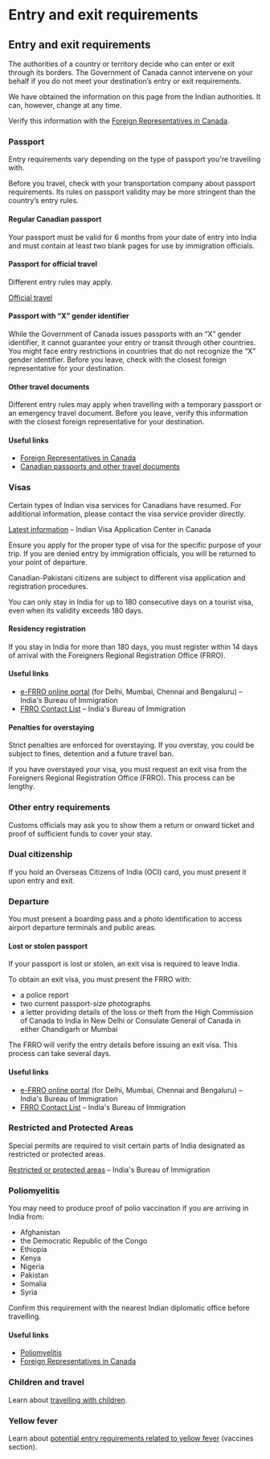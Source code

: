 # Entry and exit requirements

## Entry and exit requirements

The authorities of a country or territory decide who can enter or exit through its borders. The Government of Canada cannot intervene on your behalf if you do not meet your destination’s entry or exit requirements.

We have obtained the information on this page from the Indian authorities. It can, however, change at any time.

Verify this information with the [Foreign Representatives in Canada](https://www.international.gc.ca/protocol-protocole/reps.aspx?lang=eng).

### Passport

Entry requirements vary depending on the type of passport you're travelling with.

Before you travel, check with your transportation company about passport requirements. Its rules on passport validity may be more stringent than the country’s entry rules.

#### Regular Canadian passport

Your passport must be valid for 6 months from your date of entry into India and must contain at least two blank pages for use by immigration officials.

#### Passport for official travel

Different entry rules may apply.

[Official travel](https://www.canada.ca/en/immigration-refugees-citizenship/services/canadian-passports/official-travel.html)

#### Passport with “X” gender identifier

While the Government of Canada issues passports with an “X” gender identifier, it cannot guarantee your entry or transit through other countries. You might face entry restrictions in countries that do not recognize the “X” gender identifier. Before you leave, check with the closest foreign representative for your destination.

#### Other travel documents

Different entry rules may apply when travelling with a temporary passport or an emergency travel document. Before you leave, verify this information with the closest foreign representative for your destination.

#### Useful links

* [Foreign Representatives in Canada](https://www.international.gc.ca/protocol-protocole/reps.aspx?lang=eng)
* [Canadian passports and other travel documents](http://www.canada.ca/passport)

### Visas

Certain types of Indian visa services for Canadians have resumed. For additional information, please contact the visa service provider directly.

[Latest information](https://www.blsindia-canada.com/) – Indian Visa Application Center in Canada

Ensure you apply for the proper type of visa for the specific purpose of your trip. If you are denied entry by immigration officials, you will be returned to your point of departure.

Canadian-Pakistani citizens are subject to different visa application and registration procedures.

You can only stay in India for up to 180 consecutive days on a tourist visa, even when its validity exceeds 180 days.

#### Residency registration

If you stay in India for more than 180 days, you must register within 14 days of arrival with the Foreigners Regional Registration Office (FRRO).

#### Useful links

* [e-FRRO online portal](https://indianfrro.gov.in/eservices/) (for Delhi, Mumbai, Chennai and Bengaluru) – India's Bureau of Immigration
* [FRRO Contact List](https://boi.gov.in/content/frro-contact-list) – India's Bureau of Immigration

#### Penalties for overstaying

Strict penalties are enforced for overstaying. If you overstay, you could be subject to fines, detention and a future travel ban.

If you have overstayed your visa, you must request an exit visa from the Foreigners Regional Registration Office (FRRO). This process can be lengthy.

### Other entry requirements

Customs officials may ask you to show them a return or onward ticket and proof of sufficient funds to cover your stay.

### Dual citizenship

If you hold an Overseas Citizens of India (OCI) card, you must present it upon entry and exit.

### Departure

You must present a boarding pass and a photo identification to access airport departure terminals and public areas.

#### Lost or stolen passport

If your passport is lost or stolen, an exit visa is required to leave India.

To obtain an exit visa, you must present the FRRO with:

* a police report
* two current passport-size photographs
* a letter providing details of the loss or theft from the High Commission of Canada to India in New Delhi or Consulate General of Canada in either Chandigarh or Mumbai

The FRRO will verify the entry details before issuing an exit visa. This process can take several days.

#### Useful links

* [e-FRRO online portal](https://indianfrro.gov.in/eservices/) (for Delhi, Mumbai, Chennai and Bengaluru) – India's Bureau of Immigration
* [FRRO Contact List](https://boi.gov.in/content/frro-contact-list) – India's Bureau of Immigration

### Restricted and Protected Areas

Special permits are required to visit certain parts of India designated as restricted or protected areas.

[Restricted or protected areas](https://boi.gov.in/boi/public/pages/ea8303e5-a167-48cb-857a-31b475fe7575) – India's Bureau of Immigration

### Poliomyelitis

You may need to produce proof of polio vaccination if you are arriving in India from:

* Afghanistan
* the Democratic Republic of the Congo
* Ethiopia
* Kenya
* Nigeria
* Pakistan
* Somalia
* Syria

Confirm this requirement with the nearest Indian diplomatic office before travelling.

#### Useful links

* [Poliomyelitis](https://travel.gc.ca/travelling/health-safety/diseases/polio)
* [Foreign Representatives in Canada](https://www.international.gc.ca/protocol-protocole/reps.aspx?lang=eng)

### Children and travel

Learn about [travelling with children](http://travel.gc.ca/travelling/children).

### Yellow fever

Learn about [potential entry requirements related to yellow fever](#health) (vaccines section).